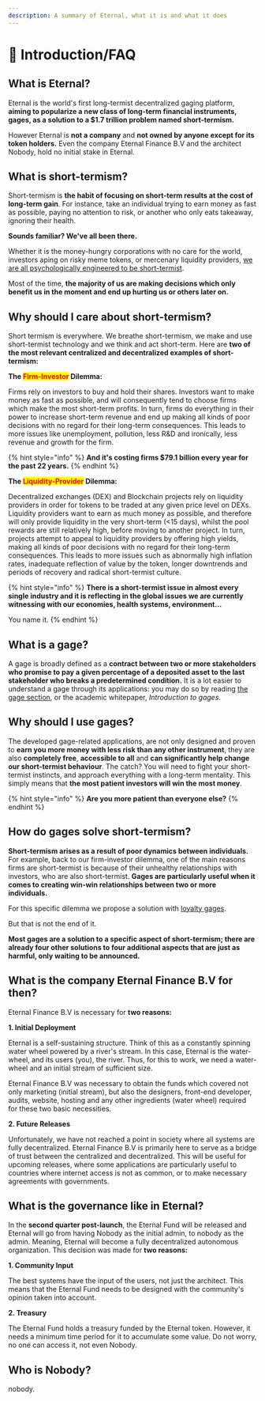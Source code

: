 ```yaml
---
description: A summary of Eternal, what it is and what it does
---
```


# 📔 Introduction/FAQ

## What is Eternal?

Eternal is the world's first long-termist decentralized gaging platform, **aiming to popularize a new class of long-term financial instruments, gages, as a solution to a $1.7 trillion problem named short-termism.**

However Eternal is **not a company** and **not owned by anyone except for its token holders.** Even the company Eternal Finance B.V and the architect Nobody, hold no initial stake in Eternal.

## What is short-termism?

Short-termism is **the habit of focusing on short-term results at the cost of long-term gain**. For instance, take an individual trying to earn money as fast as possible, paying no attention to risk, or another who only eats takeaway, ignoring their health.&#x20;

**Sounds familiar? We've all been there.**&#x20;

Whether it is the money-hungry corporations with no care for the world, investors aping on risky meme tokens, or mercenary liquidity providers, [we are all psychologically engineered to be short-termist](https://www.aeaweb.org/articles?id=10.1257/aer.89.1.103).

Most of the time, **the majority of us are making decisions which only benefit us in the moment and end up hurting us or others later on.**

## **Why should I care about short-termism?**

Short termism is everywhere. We breathe short-termism, we make and use short-termist technology and we think and act short-term. Here are **two of the most relevant centralized and decentralized examples of short-termism:**

**The **<mark style="color:red;">**Firm-Investor**</mark>** Dilemma:**

Firms rely on investors to buy and hold their shares. Investors want to make money as fast as possible, and will consequently tend to choose firms which make the most short-term profits. In turn, firms do everything in their power to increase short-term revenue and end up making all kinds of poor decisions with no regard for their long-term consequences. This leads to more issues like unemployment, pollution, less R\&D and ironically, less revenue and growth for the firm.

{% hint style="info" %}
**And it's costing firms $79.1 billion every year for the past 22 years.**
{% endhint %}

**The **<mark style="color:red;">**Liquidity-Provider**</mark>** Dilemma:**

Decentralized exchanges (DEX) and Blockchain projects rely on liquidity providers in order for tokens to be traded at any given price level on DEXs. Liquidity providers want to earn as much money as possible, and therefore will only provide liquidity in the very short-term (<15 days), whilst the pool rewards are still relatively high, before moving to another project. In turn, projects attempt to appeal to liquidity providers by offering high yields, making all kinds of poor decisions with no regard for their long-term consequences. This leads to more issues such as abnormally high inflation rates, inadequate reflection of value by the token, longer downtrends and periods of recovery and radical short-termist culture.

{% hint style="info" %}
**There is a short-termist issue in almost every single industry and it is reflecting in the global issues we are currently witnessing with our economies, health systems, environment...**

You name it.
{% endhint %}

## What is a gage?

A gage is broadly defined as a **contract between two or more stakeholders who promise to pay a given percentage of a deposited asset to the last stakeholder who breaks a predetermined condition.** It is a lot easier to understand a gage through its applications: you may do so by reading [the gage section](products-services/gages/), or the academic whitepaper, _Introduction to gages_.

## Why should I use gages?

The developed gage-related applications, are not only designed and proven to **earn you more money with less risk than any other instrument**, they are also **completely free**, **accessible to all** and **can significantly help change our short-termist behaviour**. The catch? You will need to fight your short-termist instincts, and approach everything with a long-term mentality. This simply means that **the most patient investors will win the most money**.

{% hint style="info" %}
**Are you more patient than everyone else?**
{% endhint %}

## How do gages solve short-termism?

**Short-termism arises as a result of poor dynamics between individuals.** For example, back to our firm-investor dilemma, one of the main reasons firms are short-termist is because of their unhealthy relationships with investors, who are also short-termist. **Gages are particularly useful when it comes to creating win-win relationships between two or more individuals.**

For this specific dilemma we propose a solution with [loyalty gages](products-services/gages/loyalty-gage.md).

But that is not the end of it.

**Most gages are a solution to a specific aspect of short-termism; there are already four other solutions to four additional aspects that are just as harmful, only waiting to be announced.**

## What is the company Eternal Finance B.V for then?

Eternal Finance B.V is necessary for **two reasons:**

**1. Initial Deployment**

Eternal is a self-sustaining structure. Think of this as a constantly spinning water wheel powered by a river's stream. In this case, Eternal is the water-wheel, and its users (you), the river. Thus, for this to work, we need a water-wheel and an initial stream of sufficient size.

Eternal Finance B.V was necessary to obtain the funds which covered not only marketing (initial stream), but also the designers, front-end developer, audits, website, hosting and any other ingredients (water wheel) required for these two basic necessities.

**2. Future Releases**

Unfortunately, we have not reached a point in society where all systems are fully decentralized. Eternal Finance B.V is primarily here to serve as a bridge of trust between the centralized and decentralized. This will be useful for upcoming releases, where some applications are particularly useful to countries where internet access is not as common, or to make necessary agreements with governments.

## What is the governance like in Eternal?

In the **second quarter post-launch**, the Eternal Fund will be released and Eternal will go from having Nobody as the initial admin, to nobody as the admin. Meaning, Eternal will become a fully decentralized autonomous organization. This decision was made for **two reasons:**

**1. Community Input**

The best systems have the input of the users, not just the architect. This means that the Eternal Fund needs to be designed with the community's opinion taken into account.

**2. Treasury**

The Eternal Fund holds a treasury funded by the Eternal token. However, it needs a minimum time period for it to accumulate some value. Do not worry, no one can access it, not even Nobody.

## Who is Nobody?

nobody.
